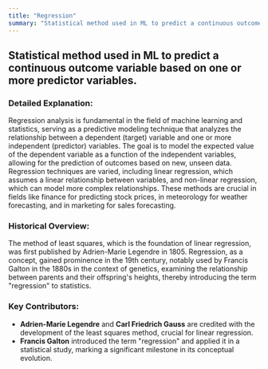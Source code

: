 ```yaml
---
title: "Regression"
summary: "Statistical method used in ML to predict a continuous outcome variable based on one or more predictor variables."
---
```


## Statistical method used in ML to predict a continuous outcome variable based on one or more predictor variables.

### Detailed Explanation:

Regression analysis is fundamental in the field of machine learning and statistics, serving as a predictive modeling technique that analyzes the relationship between a dependent (target) variable and one or more independent (predictor) variables. The goal is to model the expected value of the dependent variable as a function of the independent variables, allowing for the prediction of outcomes based on new, unseen data. Regression techniques are varied, including linear regression, which assumes a linear relationship between variables, and non-linear regression, which can model more complex relationships. These methods are crucial in fields like finance for predicting stock prices, in meteorology for weather forecasting, and in marketing for sales forecasting.

### Historical Overview:

The method of least squares, which is the foundation of linear regression, was first published by Adrien-Marie Legendre in 1805. Regression, as a concept, gained prominence in the 19th century, notably used by Francis Galton in the 1880s in the context of genetics, examining the relationship between parents and their offspring's heights, thereby introducing the term "regression" to statistics.

### Key Contributors:

- **Adrien-Marie Legendre** and **Carl Friedrich Gauss** are credited with the development of the least squares method, crucial for linear regression.
- **Francis Galton** introduced the term "regression" and applied it in a statistical study, marking a significant milestone in its conceptual evolution.

